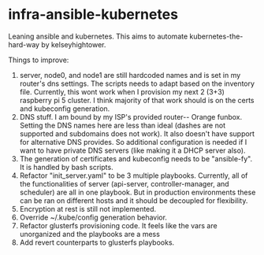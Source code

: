 # infra-ansible-kubernetes
Leaning ansible and kubernetes.
This aims to automate kubernetes-the-hard-way by kelseyhightower.


Things to improve:
1. server, node0, and node1 are still hardcoded names and is set in my router's dns settings.
   The scripts needs to adapt based on the inventory file. Currently, this wont work when I
   provision my next 2 (3+3) raspberry pi 5 cluster. I think majority of that work should is on
   the certs and kubeconfig generation.
2. DNS stuff. I am bound by my ISP's provided router-- Orange funbox. Setting the DNS names
   here are less than ideal (dashes are not supported and subdomains does not work). It also
   doesn't have support for alternative DNS provides. So additional configuration is needed
   if I want to have private DNS servers (like making it a DHCP server also).
3. The generation of certificates and kubeconfig needs to be "ansible-fy". It is handled by
   bash scripts.
4. Refactor "init_server.yaml" to be 3 multiple playbooks. Currently, all of the functionalities
   of server (api-server, controller-manager, and scheduler) are all in one playbook. But in
   production environments these can be ran on different hosts and it should be decoupled for flexibility.
5. Encryption at rest is still not implemented.
6. Override ~/.kube/config generation behavior.
7. Refactor glusterfs provisioning code. It feels like the vars are unorganized and the playbooks are a mess
8. Add revert counterparts to glusterfs playbooks.

